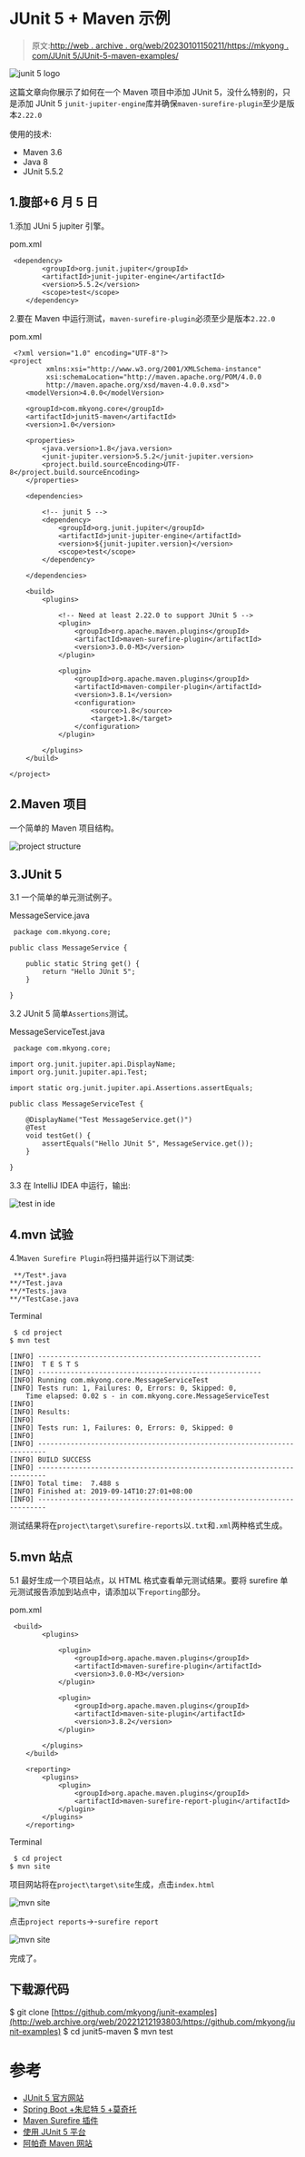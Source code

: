 # JUnit 5 + Maven 示例

> 原文:[http://web . archive . org/web/20230101150211/https://mkyong . com/JUnit 5/JUnit-5-maven-examples/](http://web.archive.org/web/20230101150211/https://mkyong.com/junit5/junit-5-maven-examples/)

![junit 5 logo](../Images/3549572190da0f6ad0805e3079cd96fb.png)

这篇文章向你展示了如何在一个 Maven 项目中添加 JUnit 5，没什么特别的，只是添加 JUnit 5 `junit-jupiter-engine`库并确保`maven-surefire-plugin`至少是版本`2.22.0`

使用的技术:

*   Maven 3.6
*   Java 8
*   JUnit 5.5.2

## 1.腹部+6 月 5 日

1.添加 JUni 5 jupiter 引擎。

pom.xml

```
 <dependency>
		<groupId>org.junit.jupiter</groupId>
		<artifactId>junit-jupiter-engine</artifactId>
		<version>5.5.2</version>
		<scope>test</scope>
	</dependency> 
```

2.要在 Maven 中运行测试，`maven-surefire-plugin`必须至少是版本`2.22.0`

pom.xml

```
 <?xml version="1.0" encoding="UTF-8"?>
<project 
         xmlns:xsi="http://www.w3.org/2001/XMLSchema-instance"
         xsi:schemaLocation="http://maven.apache.org/POM/4.0.0
         http://maven.apache.org/xsd/maven-4.0.0.xsd">
    <modelVersion>4.0.0</modelVersion>

    <groupId>com.mkyong.core</groupId>
    <artifactId>junit5-maven</artifactId>
    <version>1.0</version>

    <properties>
        <java.version>1.8</java.version>
        <junit-jupiter.version>5.5.2</junit-jupiter.version>
        <project.build.sourceEncoding>UTF-8</project.build.sourceEncoding>
    </properties>

    <dependencies>

        <!-- junit 5 -->
        <dependency>
            <groupId>org.junit.jupiter</groupId>
            <artifactId>junit-jupiter-engine</artifactId>
            <version>${junit-jupiter.version}</version>
            <scope>test</scope>
        </dependency>

    </dependencies>

    <build>
        <plugins>

            <!-- Need at least 2.22.0 to support JUnit 5 -->
            <plugin>
                <groupId>org.apache.maven.plugins</groupId>
                <artifactId>maven-surefire-plugin</artifactId>
                <version>3.0.0-M3</version>
            </plugin>

            <plugin>
                <groupId>org.apache.maven.plugins</groupId>
                <artifactId>maven-compiler-plugin</artifactId>
                <version>3.8.1</version>
                <configuration>
                    <source>1.8</source>
                    <target>1.8</target>
                </configuration>
            </plugin>

        </plugins>
    </build>

</project> 
```

## 2.Maven 项目

一个简单的 Maven 项目结构。

![project structure](../Images/c3d7943585edb0b06282cc4f2bb02d6b.png)

## 3.JUnit 5

3.1 一个简单的单元测试例子。

MessageService.java

```
 package com.mkyong.core;

public class MessageService {

    public static String get() {
        return "Hello JUnit 5";
    }

} 
```

3.2 JUnit 5 简单`Assertions`测试。

MessageServiceTest.java

```
 package com.mkyong.core;

import org.junit.jupiter.api.DisplayName;
import org.junit.jupiter.api.Test;

import static org.junit.jupiter.api.Assertions.assertEquals;

public class MessageServiceTest {

    @DisplayName("Test MessageService.get()")
    @Test
    void testGet() {
        assertEquals("Hello JUnit 5", MessageService.get());
    }

} 
```

3.3 在 IntelliJ IDEA 中运行，输出:

![test in ide](../Images/0fe7468543c1dc294eddbebe1ce5475b.png)

## 4.mvn 试验

4.1`Maven Surefire Plugin`将扫描并运行以下测试类:

```
 **/Test*.java
**/*Test.java
**/*Tests.java
**/*TestCase.java 
```

Terminal

```
 $ cd project 
$ mvn test 

[INFO] -------------------------------------------------------
[INFO]  T E S T S
[INFO] -------------------------------------------------------
[INFO] Running com.mkyong.core.MessageServiceTest
[INFO] Tests run: 1, Failures: 0, Errors: 0, Skipped: 0, 
	Time elapsed: 0.02 s - in com.mkyong.core.MessageServiceTest
[INFO]
[INFO] Results:
[INFO]
[INFO] Tests run: 1, Failures: 0, Errors: 0, Skipped: 0
[INFO]
[INFO] ------------------------------------------------------------------------
[INFO] BUILD SUCCESS
[INFO] ------------------------------------------------------------------------
[INFO] Total time:  7.488 s
[INFO] Finished at: 2019-09-14T10:27:01+08:00
[INFO] ------------------------------------------------------------------------ 
```

测试结果将在`project\target\surefire-reports`以`.txt`和`.xml`两种格式生成。

## 5.mvn 站点

5.1 最好生成一个项目站点，以 HTML 格式查看单元测试结果。要将 surefire 单元测试报告添加到站点中，请添加以下`reporting`部分。

pom.xml

```
 <build>
        <plugins>

            <plugin>
                <groupId>org.apache.maven.plugins</groupId>
                <artifactId>maven-surefire-plugin</artifactId>
                <version>3.0.0-M3</version>
            </plugin>

            <plugin>
                <groupId>org.apache.maven.plugins</groupId>
                <artifactId>maven-site-plugin</artifactId>
                <version>3.8.2</version>
            </plugin>

        </plugins>
    </build>

    <reporting>
        <plugins>
            <plugin>
                <groupId>org.apache.maven.plugins</groupId>
                <artifactId>maven-surefire-report-plugin</artifactId>
            </plugin>
        </plugins>
    </reporting> 
```

Terminal

```
 $ cd project 
$ mvn site 
```

项目网站将在`project\target\site`生成，点击`index.html`

![mvn site](../Images/d3fe43bf73fb6c5b0070843820df4bf9.png)

点击`project reports`->-`surefire report`

![mvn site](../Images/2199b4491722059095a5f49b461c44d4.png)

完成了。

## 下载源代码

$ git clone [https://github.com/mkyong/junit-examples](http://web.archive.org/web/20221212193803/https://github.com/mkyong/junit-examples)
$ cd junit5-maven
$ mvn test

# 参考

*   [JUnit 5 官方网站](http://web.archive.org/web/20221212193803/https://junit.org/junit5/)
*   [Spring Boot +朱尼特 5 +莫奇托](http://web.archive.org/web/20221212193803/https://www.mkyong.com/spring-boot/spring-boot-junit-5-mockito/)
*   [Maven Surefire 插件](http://web.archive.org/web/20221212193803/https://maven.apache.org/surefire/maven-surefire-plugin/)
*   [使用 JUnit 5 平台](http://web.archive.org/web/20221212193803/https://maven.apache.org/surefire/maven-surefire-plugin/examples/junit-platform.html)
*   [阿帕奇 Maven 网站](http://web.archive.org/web/20221212193803/https://maven.apache.org/plugins/maven-site-plugin/)

<input type="hidden" id="mkyong-current-postId" value="15175">